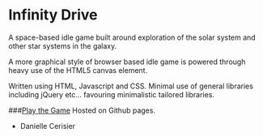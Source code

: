 # Infinity Drive

A space-based idle game built around exploration of the solar system and other star systems in the galaxy.

A more graphical style of browser based idle game is powered through heavy use of the HTML5 canvas element.

Written using HTML, Javascript and CSS. Minimal use of general libraries including jQuery etc... favouring minimalistic tailored libraries.

###[Play the Game](http://dpekkle.github.io/infinitydrive/) 
Hosted on Github pages.

- Danielle Cerisier
